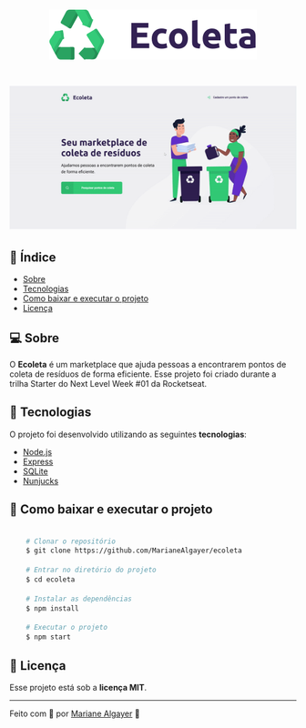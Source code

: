 <h1 align="center">
    <img src="public/assets/icones/logo.svg">
</h1>
<h1 align="center">
    <img src="public\assets\ecoleta-gif.gif">
</h1>

## 📌 Índice

- [Sobre](#-sobre)
- [Tecnologias](#-tecnologias)
- [Como baixar e executar o projeto](#-como-baixar-e-executar-o-projeto)
- [Licença](#-licença)

## 💻 Sobre 

O **Ecoleta** é um marketplace que ajuda pessoas a encontrarem pontos de coleta de resíduos de forma eficiente. Esse projeto foi criado durante a trilha Starter do Next Level Week #01 da Rocketseat.

## 🚀 Tecnologias 

O projeto foi desenvolvido utilizando as seguintes **tecnologias**:

- [Node.js](https://nodejs.org/en/)
- [Express](https://expressjs.com/pt-br/)
- [SQLite](https://www.sqlite.org/index.html)
- [Nunjucks](https://mozilla.github.io/nunjucks/)

## 📂 Como baixar e executar o projeto

```bash

    # Clonar o repositório
    $ git clone https://github.com/MarianeAlgayer/ecoleta

    # Entrar no diretório do projeto
    $ cd ecoleta

    # Instalar as dependências
    $ npm install

    # Executar o projeto
    $ npm start

```

## 📝 Licença

Esse projeto está sob a **licença MIT**.

---

Feito com 🖤 por [Mariane Algayer](https://github.com/MarianeAlgayer) 👋
